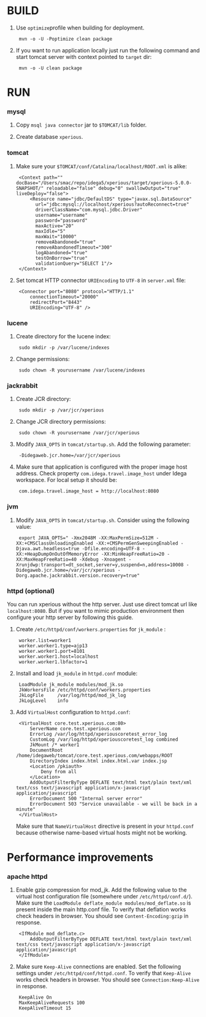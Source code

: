 BUILD
===

1. Use `optimize`profile when building for deployment.

		mvn -o -U -Poptimize clean package

2. If you want to run application locally just run the following command and start tomcat server with context pointed to `target` dir:

		mvn -o -U clean package


RUN
===
### mysql
1. Copy `msql java connector` jar to `$TOMCAT/lib` folder.

2. Create database `xperious`.

### tomcat

1. Make sure your `$TOMCAT/conf/Catalina/localhost/ROOT.xml` is alike:

		<Context path="" docBase="/Users/smac/repo/idega5/xperious/target/xperious-5.0.0-SNAPSHOT/" reloadable="false" debug="0" swallowOutput="true" liveDeploy="false">
			<Resource name="jdbc/DefaultDS" type="javax.sql.DataSource"
			  url="jdbc:mysql://localhost/xperious?autoReconnect=true"
			  driverClassName="com.mysql.jdbc.Driver"
			  username="username"
			  password="password"
			  maxActive="20"
			  maxIdle="5"
			  maxWait="10000"
			  removeAbandoned="true"
			  removeAbandonedTimeout="300"
			  logAbandoned="true"
			  testOnBorrow="true"
			  validationQuery="SELECT 1"/>
	    </Context>

2. Set tomcat HTTP connector `URIEncoding` to `UTF-8` in `server.xml` file:

		<Connector port="8080" protocol="HTTP/1.1"
			connectionTimeout="20000"
			redirectPort="8443"
			URIEncoding="UTF-8" />


### lucene
1. Create directory for the lucene index:

		sudo mkdir -p /var/lucene/indexes

2. Change permissions:

		sudo chown -R yourusername /var/lucene/indexes

### jackrabbit
1. Create JCR directory:

		sudo mkdir -p /var/jcr/xperious

2. Change JCR directory permissions:

		sudo chown -R yourusername /var/jcr/xperious

3. Modify `JAVA_OPTS` in `tomcat/startup.sh`. Add the following parameter:

		-Didegaweb.jcr.home=/var/jcr/xperious

4. Make sure that application is configured with the proper image host address. Check property `com.idega.travel.image_host` under Idega workspace. For local setup it should be:

		com.idega.travel.image_host = http://localhost:8080


### jvm
1. Modify `JAVA_OPTS` in `tomcat/startup.sh`. Consider using the following value:

		export JAVA_OPTS=" -Xmx2048M -XX:MaxPermSize=512M -XX:+CMSClassUnloadingEnabled -XX:+CMSPermGenSweepingEnabled -Djava.awt.headless=true -Dfile.encoding=UTF-8 -XX:+HeapDumpOnOutOfMemoryError -XX:MinHeapFreeRatio=20 -XX:MaxHeapFreeRatio=40 -Xdebug -Xnoagent -Xrunjdwp:transport=dt_socket,server=y,suspend=n,address=10008 -Didegaweb.jcr.home=/var/jcr/xperious -Dorg.apache.jackrabbit.version.recovery=true"

### httpd (optional)
You can run xperious without the http server. Just use direct tomcat url like `localhost:8080`. But if you want to mimic production environment then configure your http server by following this guide.


1. Create `/etc/httpd/conf/workers.properties` for `jk_module` :

		worker.list=worker1
		worker.worker1.type=ajp13
		worker.worker1.port=8101
		worker.worker1.host=localhost
		worker.worker1.lbfactor=1

2. Install and load `jk_module` in `httpd.conf` module:

		LoadModule jk_module modules/mod_jk.so
		JkWorkersFile /etc/httpd/conf/workers.properties
		JkLogFile     /var/log/httpd/mod_jk_log
		JkLogLevel    info


3. Add `VirtualHost` configuration to `httpd.conf`:

		<VirtualHost core.test.xperious.com:80>
		    ServerName core.test.xperious.com
		    ErrorLog /var/log/httpd/xperiouscoretest_error_log
		    CustomLog /var/log/httpd/xperiouscoretest_log combined
		    JkMount /* worker1
		    DocumentRoot /home/idegaweb/tomcat/core.test.xperious.com/webapps/ROOT
		    DirectoryIndex index.html index.html.var index.jsp
		    <Location /pkiauth>
		        Deny from all
		    </Location>
		    AddOutputFilterByType DEFLATE text/html text/plain text/xml text/css text/javascript application/x-javascript application/javascript
		    ErrorDocument 500 "Internal server error"
		    ErrorDocument 503 "Service unavailable - we will be back in a minute"
		</VirtualHost>

	Make sure that `NameVirtualHost` directive is present in your `httpd.conf` because otherwise name-based virtual hosts might not be working.


Performance improvements
===
### apache httpd
1. Enable gzip compression for mod_jk. Add the following value to the virtual host configuration file (somewhere under `/etc/httpd/conf.d/`). Make sure the `LoadModule deflate_module modules/mod_deflate.so` is present inside the main http.conf file. To verify that deflation works check headers in browser. You should see `Content-Encoding:gzip` in response.

		<IfModule mod_deflate.c>
			AddOutputFilterByType DEFLATE text/html text/plain text/xml text/css text/javascript application/x-javascript application/javascript
		</IfModule>

2. Make sure `Keep-Alive` connections are enabled. Set the following settings under `/etc/httpd/conf/httpd.conf`. To verify that `Keep-Alive` works check headers in browser. You should see `Connection:Keep-Alive` in response.

		KeepAlive On
		MaxKeepAliveRequests 100
		KeepAliveTimeout 15
		


